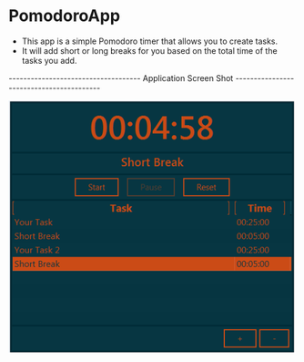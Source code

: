 # PomodoroApp
- This app is a simple Pomodoro timer that allows you to create tasks.
- It will add short or long breaks for you based on the total time of the tasks you add.

------------------------------------ Application Screen Shot -----------------------------------------

![Alt text](screenshot.png?raw=true "Screen Shot")
